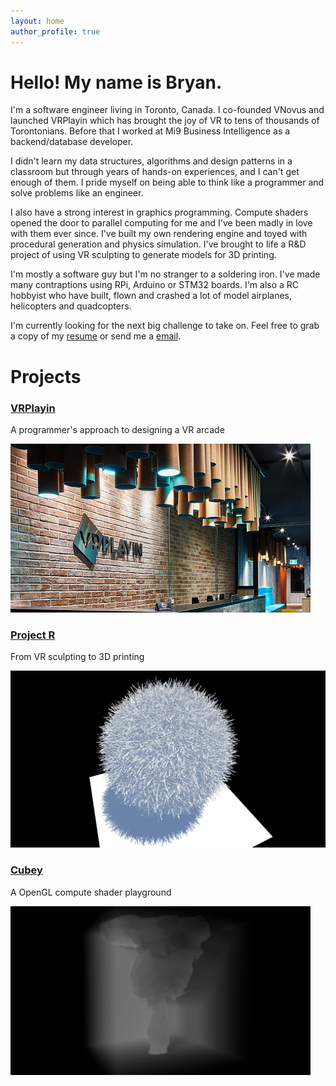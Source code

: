 ```yaml
---
layout: home
author_profile: true
---
```


# Hello! My name is Bryan.

I'm a software engineer living in Toronto, Canada. I co-founded VNovus and launched VRPlayin which has brought the joy of VR to tens of thousands of Torontonians. Before that I worked at Mi9 Business Intelligence as a backend/database developer.

I didn't learn my data structures, algorithms and design patterns in a classroom but through years of hands-on experiences, and I can't get enough of them. I pride myself on being able to think like a programmer and solve problems like an engineer.

I also have a strong interest in graphics programming. Compute shaders opened the door to parallel computing for me and I've been madly in love with them ever since. I've built my own rendering engine and toyed with procedural generation and physics simulation. I've brought to life a R&D project of using VR sculpting to generate models for 3D printing.

I'm mostly a software guy but I'm no stranger to a soldering iron. I've made many contraptions using RPi, Arduino or STM32 boards. I'm also a RC hobbyist who have built, flown and crashed a lot of model airplanes, helicopters and quadcopters.

I'm currently looking for the next big challenge to take on. Feel free to grab a copy of my [resume](./assets/bryan_bai_resume.pdf) or send me a [email](mailto:byebyebryan@gmail.com).

# Projects

### [VRPlayin](./vrplayin.html)

A programmer's approach to designing a VR arcade

[![vrplayin](./assets/img/vrplayin.png)](./vrplayin.html)

### [Project R](./projectr.html)

From VR sculpting to 3D printing

[![projectr](./assets/img/projectr.png)](./projectr.html)

### [Cubey](./cubey.html)

A OpenGL compute shader playground

[![cubey](./assets/img/cubey.png)](./cubey.html)
